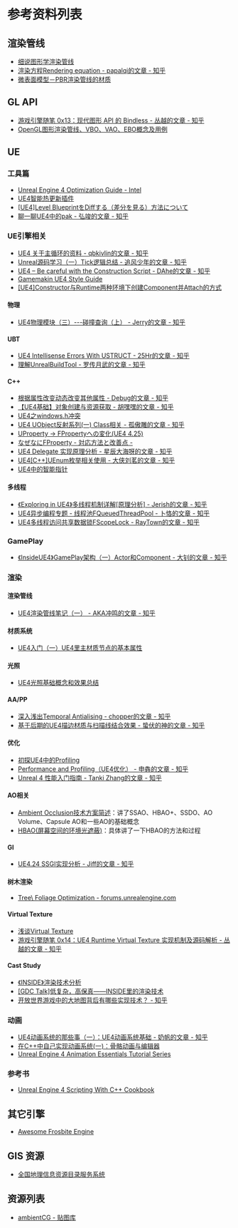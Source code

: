 # 参考资料列表

## 渲染管线
* [细说图形学渲染管线](https://positiveczp.github.io/%E7%BB%86%E8%AF%B4%E5%9B%BE%E5%BD%A2%E5%AD%A6%E6%B8%B2%E6%9F%93%E7%AE%A1%E7%BA%BF.html)
* [渲染方程Rendering equation - papalqi的文章 - 知乎](https://zhuanlan.zhihu.com/p/52497510)
* [微表面模型－PBR渲染管线的材质](https://blog.uwa4d.com/archives/Study_PBR.html)

## GL API
* [游戏引擎随笔 0x13：现代图形 API 的 Bindless - 丛越的文章 - 知乎](https://zhuanlan.zhihu.com/p/136449475)
* [OpenGL图形渲染管线、VBO、VAO、EBO概念及用例](https://blog.csdn.net/dcrmg/article/details/53556664)

## UE
### 工具篇
* [Unreal Engine 4 Optimization Guide - Intel](https://software.intel.com/content/www/us/en/develop/articles/unreal-engine-4-optimization-tutorial-part-1.html)
* [UE4智能热更新插件](https://zhuanlan.zhihu.com/p/179304693)
* [[UE4]Level BlueprintをDiffする（差分を見る）方法について](https://qiita.com/EGJ-Kaz_Okada/items/5be2df3c7fff8c394193)
* [聊一聊UE4中的pak - 弘竣的文章 - 知乎](https://zhuanlan.zhihu.com/p/333857439)

### UE引擎相关
* [UE4 关于主循环的资料 - qbkivlin的文章 - 知乎](https://zhuanlan.zhihu.com/p/225465983)
* [Unreal源码学习（一）Tick逻辑总结 - 追风少年的文章 - 知乎](https://zhuanlan.zhihu.com/p/263564514)
* [UE4 – Be careful with the Construction Script - DAhe的文章 - 知乎](https://zhuanlan.zhihu.com/p/68398185)
* [Gamemakin UE4 Style Guide](https://github.com/Allar/ue4-style-guide)
* [[UE4]Constructor与Runtime两种环境下创建Component并Attach的方式](https://dawnarc.com/2016/05/ue4constructor%E4%B8%8Eruntime%E4%B8%A4%E7%A7%8D%E7%8E%AF%E5%A2%83%E4%B8%8B%E5%88%9B%E5%BB%BAcomponent%E5%B9%B6attach%E7%9A%84%E6%96%B9%E5%BC%8F/)

#### 物理
* [UE4物理模块（三）---碰撞查询（上） - Jerry的文章 - 知乎](https://zhuanlan.zhihu.com/p/60840943)

#### UBT
* [UE4 Intellisense Errors With USTRUCT - 25Hr的文章 - 知乎](https://zhuanlan.zhihu.com/p/75004518)
* [理解UnrealBuildTool - 罗传月武的文章 - 知乎](https://zhuanlan.zhihu.com/p/57186557)

#### C++
* [根据属性改变动态改变其他属性 - Debug的文章 - 知乎](https://zhuanlan.zhihu.com/p/63195899)
* [【UE4基础】对象创建与资源获取 - 胡嘿嘿的文章 - 知乎](https://zhuanlan.zhihu.com/p/99327373)
* [UE4之windows.h冲突](https://blog.csdn.net/g0415shenw/article/details/108219820)
* [UE4 UObject反射系列(一) Class相关 - 孤傲雕的文章 - 知乎](https://zhuanlan.zhihu.com/p/75533335)
* [UProperty -> FPropertyへの変化(UE4 4.25)](https://www.ayumax.net/entry/2020/03/22/144226)
* [なぜなにFProperty - 対応方法と改善点 -](https://www.youtube.com/watch?v=tqzJSVrnqgY)
* [UE4 Delegate 实现原理分析 - 星辰大海呀的文章 - 知乎](https://zhuanlan.zhihu.com/p/165126317)
* [UE4[C++]UEnum枚举相关使用 - 大侠刘茗的文章 - 知乎](https://zhuanlan.zhihu.com/p/68704087)
* [UE4中的智能指针](https://stonelzp.github.io/UE4%E4%B8%AD%E7%9A%84%E6%99%BA%E8%83%BD%E6%8C%87%E9%92%88/)

#### 多线程
* [《Exploring in UE4》多线程机制详解[原理分析] - Jerish的文章 - 知乎](https://zhuanlan.zhihu.com/p/38881269)
* [UE4异步编程专题 - 线程池FQueuedThreadPool - 卜恪的文章 - 知乎](https://zhuanlan.zhihu.com/p/62364309)
* [UE4多线程访问共享数据锁FScopeLock - RayTown的文章 - 知乎](https://zhuanlan.zhihu.com/p/34091330)

### GamePlay
* [《InsideUE4》GamePlay架构（一）Actor和Component - 大钊的文章 - 知乎](https://zhuanlan.zhihu.com/p/22833151)

### 渲染

#### 渲染管线
* [UE4渲染管线笔记（一） - AKA冲鸣的文章 - 知乎](https://zhuanlan.zhihu.com/p/373995698)

#### 材质系统
* [UE4入门（一）UE4里主材质节点的基本属性](https://www.jianshu.com/p/656e4fca5502)

#### 光照
* [UE4光照基础概念和效果总结](https://www.jianshu.com/p/37b4d30488d2)

#### AA/PP
* [深入浅出Temporal Antialising - chopper的文章 - 知乎](https://zhuanlan.zhihu.com/p/142922246)
* [基于后期的UE4描边材质与扫描线结合效果 - 蛰伏的神的文章 - 知乎](https://zhuanlan.zhihu.com/p/94146313)

#### 优化
* [初探UE4中的Profiling](https://blog.ch-wind.com/ue4-profiling-preview/)
* [Performance and Profiling（UE4优化） - 申犇的文章 - 知乎](https://zhuanlan.zhihu.com/p/36434616)
* [Unreal 4 性能入门指南 - Tanki Zhang的文章 - 知乎](https://zhuanlan.zhihu.com/p/36851846)

#### AO相关
* [Ambient Occlusion技术方案简述](https://www.jianshu.com/p/7d0704442306)：讲了SSAO、HBAO+、SSDO、AO Volume、Capsule AO和一些AO的基础概念
* [HBAO(屏幕空间的环境光遮蔽)](https://zhuanlan.zhihu.com/p/103683536)：具体讲了一下HBAO的方法和过程

#### GI
* [UE4.24 SSGI实现分析 - Jiff的文章 - 知乎](https://zhuanlan.zhihu.com/p/97886108)

#### 树木渲染
* [Tree\ Foliage Optimization - forums.unrealengine.com](https://forums.unrealengine.com/development-discussion/rendering/1630394-tree-foliage-optimization)

#### Virtual Texture
* [浅谈Virtual Texture](https://zhuanlan.zhihu.com/p/138484024)
* [游戏引擎随笔 0x14：UE4 Runtime Virtual Texture 实现机制及源码解析 - 丛越的文章 - 知乎](https://zhuanlan.zhihu.com/p/143709152)

#### Cast Study
* [《INSIDE》渲染技术分析](https://zhuanlan.zhihu.com/p/161426816)
* [[GDC Talk]低复杂，高保真——INSIDE里的渲染技术](https://zhuanlan.zhihu.com/p/161367110)
* [开放世界游戏中的大地图背后有哪些实现技术？ - 知乎](https://www.zhihu.com/question/26538198)

### 动画
* [UE4动画系统的那些事（一）：UE4动画系统基础 - 奶帆的文章 - 知乎](https://zhuanlan.zhihu.com/p/62401630)
* [在C++中自己实现动画系统(一)：骨骼动画与编辑器](https://www.gameres.com/478091.html)
* [Unreal Engine 4 Animation Essentials Tutorial Series](https://www.youtube.com/watch?v=1kbQzA9K1Fs)

### 参考书
* [Unreal Engine 4 Scripting With C++ Cookbook](https://kupdf.net/download/unreal-engine-4-scripting-with-c-cookbook_58a4b8f16454a76e72b1e914_pdf)

## 其它引擎
* [Awesome Frosbite Engine](https://github.com/mc-gulu/dev-awesomenesses/blob/master/awesome-frostbite-engine.md)

## GIS 资源
* [全国地理信息资源目录服务系统](https://www.webmap.cn/main.do?method=index)

## 资源列表
* [ambientCG - 贴图库](https://ambientcg.com/)
